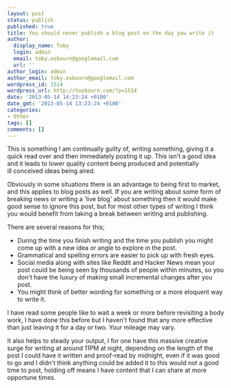 ```yaml
---
layout: post
status: publish
published: true
title: You should never publish a blog post on the day you write it
author:
  display_name: Toby
  login: admin
  email: toby.osbourn@googlemail.com
  url: ''
author_login: admin
author_email: toby.osbourn@googlemail.com
wordpress_id: 1514
wordpress_url: http://tosbourn.com/?p=1514
date: '2013-05-14 14:23:24 +0100'
date_gmt: '2013-05-14 13:23:24 +0100'
categories:
- Other
tags: []
comments: []
---
```

<p>This is something I am continually guilty of, writing something, giving it a quick read over and then immediately posting it up. This isn't a good idea and it leads to lower quality content being produced and potentially ill conceived ideas being aired.</p>
<p>Obviously in some situations there is an advantage to being first to market, and this applies to blog posts as well. If you are writing about some form of breaking news or writing a 'live blog' about something then it would make good sense to ignore this post, but for most other types of writing I think you would benefit from taking a break between writing and publishing.</p>
<p>There are several reasons for this;</p>
<ul>
<li><span style="line-height: 14px;">During the time you finish writing and the time you publish you might come up with a new idea or angle to explore in the post.</span></li>
<li>Grammatical and spelling errors are easier to pick up with fresh eyes.</li>
<li>Social media along with sites like Reddit and Hacker News mean your post could be being seen by thousands of people within minutes, so you don't have the luxury of making small incremental changes after you post.</li>
<li>You might think of better wording for something or a more eloquent way to write it.</li>
</ul>
<p>I have read some people like to wait a week or more before revisiting a body work, I have done this before but I haven't found that any more effective than just leaving it for a day or two. Your mileage may vary.</p>
<p>It also helps to steady your output, I for one have this massive creative surge for writing at around 11PM at night, depending on the length of the post I could have it written and proof-read by midnight, even if it was good to go and I didn't think anything could be added it to this would not a good time to post, holding off means I have content that I can share at more opportune times.</p>
